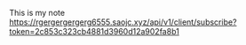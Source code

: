 This is my note
https://rgergergergerg6555.saojc.xyz/api/v1/client/subscribe?token=2c853c323cb4881d3960d12a902fa8b1